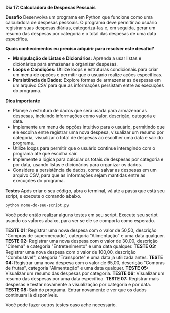 **Dia 17: Calculadora de Despesas Pessoais**

**Desafio**
Desenvolva um programa em Python que funcione como uma calculadora de despesas pessoais. O programa deve permitir ao usuário registrar suas despesas diárias, categorizá-las e, em seguida, gerar um resumo das despesas por categoria e o total das despesas de uma data específica.

**Quais conhecimentos eu preciso adquirir para resolver este desafio?**
- **Manipulação de Listas e Dicionários:** Aprenda a usar listas e dicionários para armazenar e organizar despesas.
- **Loops e Condições:** Utilize loops e estruturas condicionais para criar um menu de opções e permitir que o usuário realize ações específicas.
- **Persistência de Dados:** Explore formas de armazenar as despesas em um arquivo CSV para que as informações persistam entre as execuções do programa.

**Dica importante**
- Planeje a estrutura de dados que será usada para armazenar as despesas, incluindo informações como valor, descrição, categoria e data.
- Implemente um menu de opções intuitivo para o usuário, permitindo que ele escolha entre registrar uma nova despesa, visualizar um resumo por categoria, visualizar o total de despesas ao escolher uma data e sair do programa.
- Utilize loops para permitir que o usuário continue interagindo com o programa até que escolha sair.
- Implemente a lógica para calcular os totais de despesas por categoria e por data, usando listas e dicionários para organizar os dados.
- Considere a persistência de dados, como salvar as despesas em um arquivo CSV, para que as informações sejam mantidas entre as execuções do programa.

**Testes**
Após criar o seu código, abra o terminal, vá até a pasta que está seu script, e execute o comando abaixo.

```bash
python nome-do-seu-script.py
```

Você pode então realizar alguns testes em seu script. Execute seu script usando os valores abaixo, para ver se ele se comporta como esperado.

**TESTE 01:** Registrar uma nova despesa com o valor de 50,50, descrição "Compras de supermercado", categoria "Alimentação" e uma data qualquer.
**TESTE 02:** Registrar uma nova despesa com o valor de 30,00, descrição "Cinema" e categoria "Entretenimento" e uma data qualquer.
**TESTE 03:** Registrar uma nova despesa com o valor de 100,00, descrição "Combustível", categoria "Transporte" e uma data já utilizada antes.
**TESTE 04:** Registrar uma nova despesa com o valor de 65,00, descrição "Compras de frutas", categoria "Alimentação" e uma data qualquer.
**TESTE 05:** Visualizar um resumo das despesas por categoria.
**TESTE 06:** Visualizar um resumo das despesas por uma data específica.
**TESTE 07:** Registrar mais despesas e testar novamente a visualização por categoria e por data.
**TESTE 08:** Sair do programa. Entrar novamente e ver que os dados continuam lá disponíveis.

Você pode fazer outros testes caso ache necessário.
